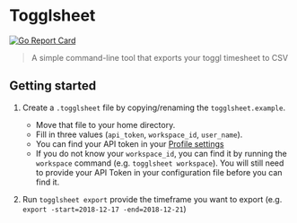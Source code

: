 # Togglsheet

[![Go Report Card](https://goreportcard.com/badge/github.com/nylo-andry/togglsheet)](https://goreportcard.com/report/github.com/nylo-andry/togglsheet)

> A simple command-line tool that exports your toggl timesheet to CSV

## Getting started

1. Create a `.togglsheet` file by copying/renaming the `togglsheet.example`.

    - Move that file to your home directory.
    - Fill in three values (`api_token`, `workspace_id`, `user_name`).
    - You can find your API token in your [Profile settings](https://toggl.com/app/profile)
    - If you do not know your `workspace_id`, you can find it by running the `workspace` command (e.g. `togglsheet workspace`). You will still need to provide your API Token in your configuration file before you can find it.

2. Run `togglsheet export` provide the timeframe you want to export (e.g. `export -start=2018-12-17 -end=2018-12-21`)
